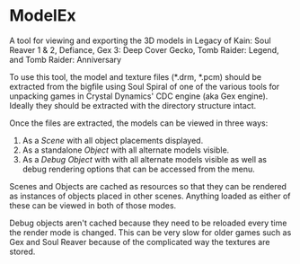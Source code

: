 # ModelEx
A tool for viewing and exporting the 3D models in Legacy of Kain: Soul Reaver 1 &amp; 2, Defiance, Gex 3: Deep Cover Gecko, Tomb Raider: Legend, and Tomb Raider: Anniversary

To use this tool, the model and texture files (*.drm, *.pcm) should be extracted from the bigfile using Soul Spiral of one of the various tools for unpacking games in Crystal Dynamics' CDC engine (aka Gex engine). Ideally they should be extracted with the directory structure intact.

Once the files are extracted, the models can be viewed in three ways:

1. As a *Scene* with all object placements displayed.
2. As a standalone *Object* with all alternate models visible.
3. As a *Debug Object* with with all alternate models visible as well as debug rendering options that can be accessed from the menu.

Scenes and Objects are cached as resources so that they can be rendered as instances of objects placed in other scenes. Anything loaded as either of these can be viewed in both of those modes.

Debug objects aren't cached because they need to be reloaded every time the render mode is changed. This can be very slow for older games such as Gex and Soul Reaver because of the complicated way the textures are stored.
